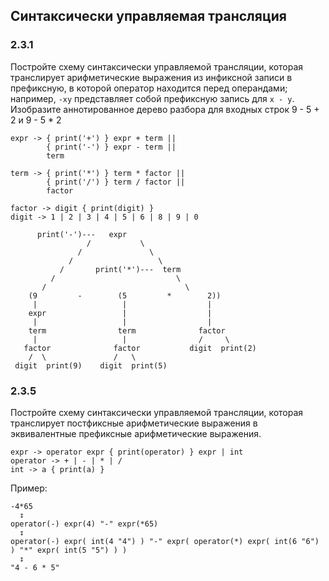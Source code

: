 ## Синтаксически управляемая трансляция

### 2.3.1
Постройте схему синтаксически управляемой трансляции, которая транслирует арифметические выражения из инфиксной записи в префиксную, в которой оператор находится перед операндами; например, `-ху` представляет собой префиксную запись для `х - у`. Изобразите аннотированное дерево разбора для входных строк 9 - 5 + 2 и 9 - 5 * 2

```
expr -> { print('+') } expr + term ||
        { print('-') } expr - term ||
        term

term -> { print('*') } term * factor ||
        { print('/') } term / factor ||
        factor

factor -> digit { print(digit) }
digit -> 1 | 2 | 3 | 4 | 5 | 6 | 8 | 9 | 0
```

```
      print('-')---   expr
                 /           \
               /               \
             /                   \
           /       print('*')---  term
         /                           \
       /                               \
    (9         -        (5         *        2))
     |                   |                  |
    expr                 |                  |
     |                   |                  |
    term                term              factor
     |                   |                /     \
   factor              factor           digit  print(2)
    /  \               /   \
 digit  print(9)    digit  print(5)
```


### 2.3.5
Постройте схему синтаксически управляемой трансляции, которая транслирует постфиксные арифметические выражения в эквивалентные префиксные арифметические выражения.

```
expr -> operator expr { print(operator) } expr | int
operator -> + | - | * | /
int -> a { print(a) }
```

Пример:
```
-4*65
  ↧
operator(-) expr(4) "-" expr(*65)
  ↧
operator(-) expr( int(4 "4") ) "-" expr( operator(*) expr( int(6 "6") ) "*" expr( int(5 "5") ) )
  ↧
"4 - 6 * 5"
```
